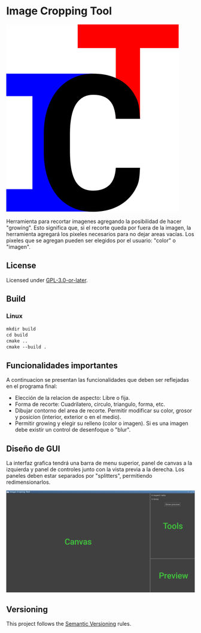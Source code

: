 # Image Cropping Tool

![logo](/images/ict-logo.png)

Herramienta para recortar imagenes agregando la posibilidad de hacer "growing". Esto significa que, si el recorte queda por fuera de la imagen, la herramienta agregará los pixeles necesarios para no dejar areas vacías. Los pixeles que se agregan pueden ser elegidos por el usuario: "color" o "imagen".

## License

Licensed under [GPL-3.0-or-later](/docs/COPYING).

## Build

### Linux

	mkdir build
	cd build
	cmake ..
	cmake --build .

## Funcionalidades importantes

A continuacion se presentan las funcionalidades que deben ser reflejadas en el programa final:

- Elección de la relacion de aspecto: Libre o fija.
- Forma de recorte: Cuadrilatero, circulo, triangulo, forma, etc.
- Dibujar contorno del area de recorte. Permitir modificar su color, grosor y posicion (interior, exterior o en el medio).
- Permitir growing y elegir su relleno (color o imagen). Si es una imagen debe existir un control de desenfoque o "blur".

## Diseño de GUI

La interfaz grafica tendrá una barra de menu superior, panel de canvas a la izquierda y panel de controles junto con la vista previa a la derecha. Los paneles deben estar separados por "splitters", permitiendo redimensionarlos.

![gui](/images/screenshot.png)

## Versioning

This project follows the [Semantic Versioning](https://semver.org/) rules.
